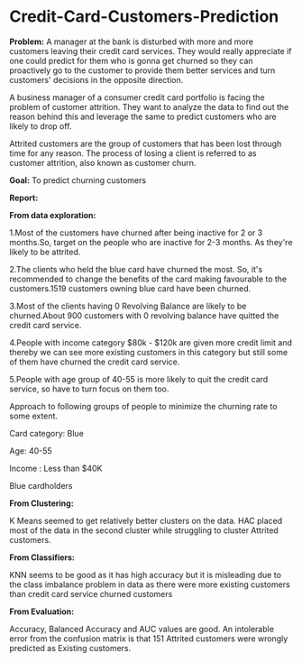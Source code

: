 # Credit-Card-Customers-Prediction

**Problem:** 
A manager at the bank is disturbed with more and more customers leaving their credit card services. They would really appreciate if one could predict for them who is gonna get churned so they can proactively go to the customer to provide them better services and turn customers' decisions in the opposite direction.

A business manager of a consumer credit card portfolio is facing the problem of customer attrition. They want to analyze the data to find out the reason behind this and leverage the same to predict customers who are likely to drop off.

Attrited customers are the group of customers that has been lost through time for any reason. The process of losing a client is referred to as 
customer attrition, also known as customer churn.

**Goal:** To predict churning customers

**Report:**

**From data exploration:**

1.Most of the customers have churned after being inactive for 2 or 3 months.So, target on the people who are inactive for 2-3 months. As they're likely to be attrited. 

2.The clients who held the blue card have churned the most. So, it's recommended to change the benefits of the card making favourable to the customers.1519 customers owning blue card have been churned.

3.Most of the clients having 0 Revolving Balance are likely to be churned.About 900 customers with 0 revolving balance have quitted the credit card service.

4.People with income category $80k - $120k are given more credit limit and thereby we can see more existing customers in this category but still some of them have churned the credit card service.

5.People with age group of 40-55 is more likely to quit the credit card service, so have to turn focus on them too.

Approach to following groups of people to minimize the churning rate to some extent.

Card category: Blue

Age: 40-55

Income : Less than $40K

Blue cardholders

**From Clustering:**

K Means seemed to get relatively better clusters on the data. HAC placed most of the data in the second cluster while struggling to cluster Attrited customers.

**From Classifiers:**

KNN seems to be good as it has high accuracy but it is misleading due to the class imbalance problem in data as there were more existing customers than credit card service churned customers

**From Evaluation:**

Accuracy, Balanced Accuracy and AUC values are good. An intolerable error from the confusion matrix is that 151 Attrited customers were wrongly predicted as Existing customers. 
 
